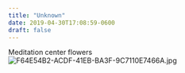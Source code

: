 ```yaml
---
title: "Unknown"
date: 2019-04-30T17:08:59-0600
draft: false
---
```


Meditation center flowers
![F64E54B2-ACDF-41EB-BA3F-9C7110E7466A.jpg](http://ianwhitney.micro.blog/uploads/2019/88aaf1da71.jpg)
